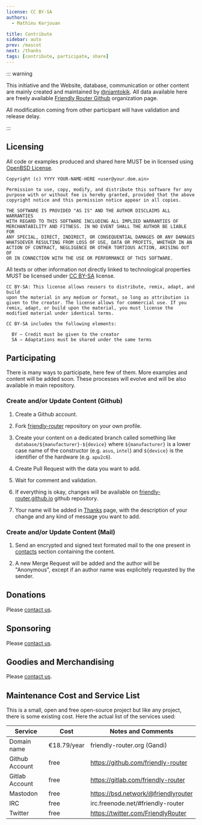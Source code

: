 ```yaml
---
license: CC BY-SA
authors:
  - Mathieu Kerjouan

title: Contribute
sidebar: auto
prev: /mascot
next: /thanks
tags: [contribute, participate, share]
---
```


::: warning

This initiative and the Website, database, communication or other
content are mainly created and maintained by
[@niamtokik](https://gitlab.com/niamtokik). All data available here
are freely available [Friendly Router
Github](https://github.com/friendly-router/) organization page.

All modification coming from other participant will have validation
and release delay.

:::

## Licensing

All code or examples produced and shared here MUST be in licensed
using [OpenBSD
License](https://en.wikipedia.org/wiki/ISC_license#OpenBSD_license).

```
Copyright (c) YYYY YOUR-NAME-HERE <user@your.dom.ain>

Permission to use, copy, modify, and distribute this software for any
purpose with or without fee is hereby granted, provided that the above
copyright notice and this permission notice appear in all copies.

THE SOFTWARE IS PROVIDED "AS IS" AND THE AUTHOR DISCLAIMS ALL WARRANTIES
WITH REGARD TO THIS SOFTWARE INCLUDING ALL IMPLIED WARRANTIES OF
MERCHANTABILITY AND FITNESS. IN NO EVENT SHALL THE AUTHOR BE LIABLE FOR
ANY SPECIAL, DIRECT, INDIRECT, OR CONSEQUENTIAL DAMAGES OR ANY DAMAGES
WHATSOEVER RESULTING FROM LOSS OF USE, DATA OR PROFITS, WHETHER IN AN
ACTION OF CONTRACT, NEGLIGENCE OR OTHER TORTIOUS ACTION, ARISING OUT OF
OR IN CONNECTION WITH THE USE OR PERFORMANCE OF THIS SOFTWARE.
```

All texts or other information not directly linked to technological
properties MUST be licensed under [CC
BY-SA](https://creativecommons.org/licenses/by-sa/4.0/) license.

```
CC BY-SA: This license allows reusers to distribute, remix, adapt, and build
upon the material in any medium or format, so long as attribution is
given to the creator. The license allows for commercial use. If you
remix, adapt, or build upon the material, you must license the
modified material under identical terms. 

CC BY-SA includes the following elements:

  BY – Credit must be given to the creator
  SA – Adaptations must be shared under the same terms
```

## Participating

There is many ways to participate, here few of them. More examples and
content will be added soon. These processes will evolve and will be
also available in main repository.

### Create and/or Update Content (Github)

 1. Create a Github account.

 2. Fork
    [friendly-router](https://github.com/friendly-router/friendly-router)
    repository on your own profile.

 3. Create your content on a dedicated branch called something like
    `database/${manufacturer}-${device}` where `${manufacturer}` is a
    lower case name of the constructor (e.g. `asus`, `intel`) and
    `${device}` is the identifier of the hardware (e.g. `apu2c6`).
 
 4. Create Pull Request with the data you want to add.
 
 5. Wait for comment and validation.
 
 6. If everything is okay, changes will be available on
    [friendly-router.github.io](https://github.com/friendly-router/friendly-router.github.io)
    github repository.
    
 7. Your name will be added in [Thanks](/thanks) page, with the
    description of your change and any kind of message you want to
    add.

### Create and/or Update Content (Mail)

 1. Send an encrypted and signed text formated mail to the one present
    in [contacts](/contact) section containing the content.
    
 2. A new Merge Request will be added and the author will be
    "Anonymous", except if an author name was explicitely requested by
    the sender.

## Donations

Please [contact us](/contact).

## Sponsoring

Please [contact us](/contact).

## Goodies and Merchandising

Please [contact us](/contact).

## Maintenance Cost and Service List

This is a small, open and free open-source project but like any
project, there is some existing cost. Here the actual list of the
services used:

| Service        | Cost        | Notes and Comments                  |
|----------------|-------------|-------------------------------------|
| Domain name    | €18.79/year | friendly-router.org (Gandi)         |
| Github Account | free        | https://github.com/friendly-router  |
| Gitlab Account | free        | https://gitlab.com/friendly-router  |
| Mastodon       | free        | https://bsd.network/@friendlyrouter |
| IRC            | free        | irc.freenode.net/#friendly-router   |
| Twitter        | free        | https://twitter.com/FriendlyRouter  |
